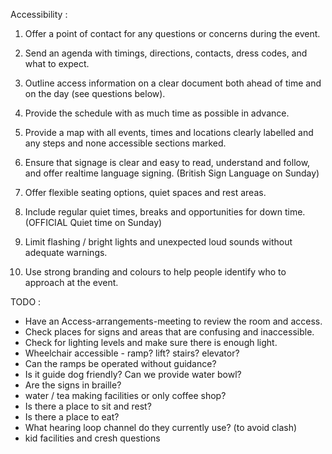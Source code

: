 
Accessibility :

1. Offer a point of contact for any questions or concerns during the event.

2. Send an agenda with timings, directions, contacts, dress codes, and what to expect.		

3. Outline access information on a clear document both ahead of time and on the day (see questions below).

4. Provide the schedule with as much time as possible in advance.

5. Provide a map with all events, times and locations clearly labelled and any steps and none accessible sections marked.

6. Ensure that signage is clear and easy to read, understand and follow, and offer realtime language signing. (British Sign Language on Sunday)

7. Offer flexible seating options, quiet spaces and rest areas.

8. Include regular quiet times, breaks and opportunities for down time. (OFFICIAL Quiet time on Sunday)

9. Limit flashing / bright lights and unexpected loud sounds without adequate warnings.

10. Use strong branding and colours to help people identify who to approach at the event.


TODO :
* Have an Access-arrangements-meeting to review the room and access.
* Check places for signs and areas that are confusing and inaccessible.
* Check for lighting levels and make sure there is enough light.
* Wheelchair accessible - ramp? lift? stairs? elevator?
* Can the ramps be operated without guidance?
* Is it guide dog friendly? Can we provide water bowl?
* Are the signs in braille?
* water / tea making facilities or only coffee shop?
* Is there a place to sit and rest?
* Is there a place to eat?
* What hearing loop channel do they currently use? (to avoid clash)
* kid facilities and cresh questions